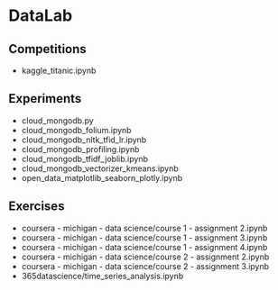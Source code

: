 # DataLab


## Competitions

- kaggle_titanic.ipynb

## Experiments
- cloud_mongodb.py
- cloud_mongodb_folium.ipynb
- cloud_mongodb_nltk_tfid_lr.ipynb
- cloud_mongodb_profiling.ipynb
- cloud_mongodb_tfidf_joblib.ipynb
- cloud_mongodb_vectorizer_kmeans.ipynb
- open_data_matplotlib_seaborn_plotly.ipynb

## Exercises

- coursera - michigan - data science/course 1 - assignment 2.ipynb
- coursera - michigan - data science/course 1 - assignment 3.ipynb
- coursera - michigan - data science/course 1 - assignment 4.ipynb
- coursera - michigan - data science/course 2 - assignment 2.ipynb
- coursera - michigan - data science/course 2 - assignment 3.ipynb
- 365datascience/time_series_analysis.ipynb



